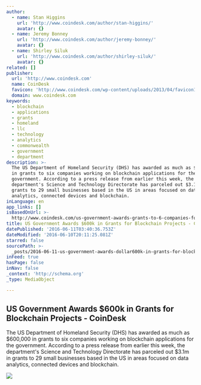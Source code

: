```yaml
---
author:
  - name: Stan Higgins
    url: 'http://www.coindesk.com/author/stan-higgins/'
    avatar: {}
  - name: Jeremy Bonney
    url: 'http://www.coindesk.com/author/jeremy-bonney/'
    avatar: {}
  - name: Shirley Siluk
    url: 'http://www.coindesk.com/author/shirley-siluk/'
    avatar: {}
related: []
publisher:
  url: 'http://www.coindesk.com'
  name: CoinDesk
  favicon: 'http://www.coindesk.com/wp-content/uploads/2013/04/favicon1.ico?4d1c37'
  domain: www.coindesk.com
keywords:
  - blockchain
  - applications
  - grants
  - homeland
  - llc
  - technology
  - analytics
  - commonwealth
  - government
  - department
description: >-
  The US Department of Homeland Security (DHS) has awarded as much as $600,000
  in grants to six companies working on blockchain applications for the
  government. According to a press release from earlier this week, the
  department's Science and Technology Directorate has parceled out $3.1m in
  grants to 29 small businesses based in the US in areas focused on data
  analytics, connected devices and blockchain.
inLanguage: en
app_links: []
isBasedOnUrl: >-
  http://www.coindesk.com/us-government-awards-grants-to-6-companies-for-blockchain-projects/
title: US Government Awards $600k in Grants for Blockchain Projects - CoinDesk
datePublished: '2016-06-11T03:40:36.753Z'
dateModified: '2016-06-10T20:11:25.081Z'
starred: false
sourcePath: >-
  _posts/2016-06-11-us-government-awards-dollar600k-in-grants-for-blockchain-projects.md
inFeed: true
hasPage: false
inNav: false
_context: 'http://schema.org'
_type: MediaObject

---
```

<article style=""><h1>US Government Awards $600k in Grants for Blockchain Projects - CoinDesk</h1><p>The US Department of Homeland Security (DHS) has awarded as much as $600,000 in grants to six companies working on blockchain applications for the government. According to a press release from earlier this week, the department's Science and Technology Directorate has parceled out $3.1m in grants to 29 small businesses based in the US in areas focused on data analytics, connected devices and blockchain.</p><img src="http://media.coindesk.com/2016/06/DHS.jpg" /></article>